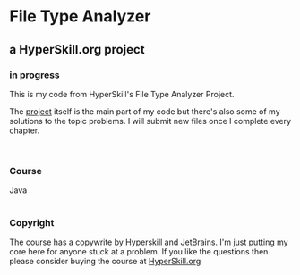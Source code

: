 # File Type Analyzer #

<h2> a HyperSkill.org project </h2>
<h3><b> in progress </b></h3>

This is my code from HyperSkill's File Type Analyzer Project.

The [project](https://github.com/shadow006tr/File-Type-Analyzer---My-Solutions---HyperSkill.org/tree/master/Project/src/analyzer) itself is the main part of my code but there's also some of my solutions to the topic problems.
I will submit new files once I complete every chapter.


</br>
<h3><b> Course </b></h3>

Java</br>
</br>
<h3><b> Copyright </b></h3>

The course has a copywrite by Hyperskill and JetBrains. I'm just putting my core here for anyone stuck at a problem.
If you like the questions then please consider buying the course at [HyperSkill.org](https://hyperskill.org/)
